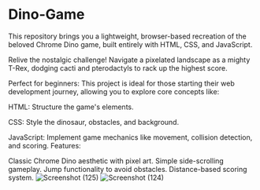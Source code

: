 # Dino-Game
This repository brings you a lightweight, browser-based recreation of the beloved Chrome Dino game, built entirely with HTML, CSS, and JavaScript.

Relive the nostalgic challenge! Navigate a pixelated landscape as a mighty T-Rex, dodging cacti and pterodactyls to rack up the highest score.

Perfect for beginners: This project is ideal for those starting their web development journey, allowing you to explore core concepts like:

HTML: Structure the game's elements.

CSS: Style the dinosaur, obstacles, and background.

JavaScript: Implement game mechanics like movement, collision detection, and scoring.
Features:

Classic Chrome Dino aesthetic with pixel art.
Simple side-scrolling gameplay.
Jump functionality to avoid obstacles.
Distance-based scoring system.
![Screenshot (125)](https://github.com/Hemasri1405/Dino-Game/assets/146213788/245a257c-2f72-44a2-aefd-5e378b491e76)
![Screenshot (124)](https://github.com/Hemasri1405/Dino-Game/assets/146213788/bcf765c5-5f3c-4267-9db2-04feb51ae413)

